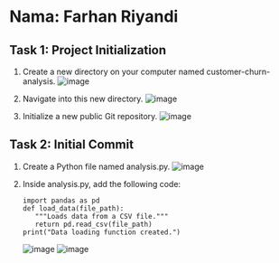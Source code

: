 # Nama: Farhan Riyandi

## Task 1: Project Initialization
1. Create a new directory on your computer named customer-churn-analysis.
   ![image](https://github.com/user-attachments/assets/9059b148-7f19-4367-9414-7ec23a24e02a)

2. Navigate into this new directory.
   ![image](https://github.com/user-attachments/assets/24a99f71-927e-4859-8d9c-f858a38c1c19)

3. Initialize a new public Git repository.
   ![image](https://github.com/user-attachments/assets/df13eba0-a056-4d63-90c8-0f396f6f2f54)

## Task 2: Initial Commit
1. Create a Python file named analysis.py.
   ![image](https://github.com/user-attachments/assets/7088b8bd-40ca-46a6-b789-6b8450fd5ca8)

2. Inside analysis.py, add the following code:
   ```
   import pandas as pd
   def load_data(file_path):
      """Loads data from a CSV file."""
      return pd.read_csv(file_path)
   print("Data loading function created.")
   ```
   ![image](https://github.com/user-attachments/assets/03ff4d1d-3ce1-4e47-9c9a-38d1cb3b38e6)
   ![image](https://github.com/user-attachments/assets/77e059ba-7be5-4239-b538-2a5e1b8f8d1f)



